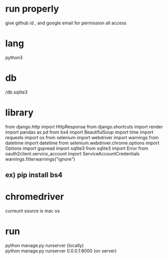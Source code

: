 # run properly 
give github id , and google email for permission all access

# lang
python3

# db 
/db.sqlite3

# library
from django.http import HttpResponse
from django.shortcuts import render
import pandas as pd
from bs4 import BeautifulSoup
import time
import requests
import os
from selenium import webdriver
import warnings
from datetime import datetime
from selenium.webdriver.chrome.options import Options
import gspread
import sqlite3
from sqlite3 import Error
from oauth2client.service_account import ServiceAccountCredentials
warnings.filterwarnings("ignore")

## ex) pip install bs4

# chromedriver
curreunt source is mac os

# run
python manage.py runserver (locally) <br>
python manage.py runserver 0.0.0.1:8000 (on server)

